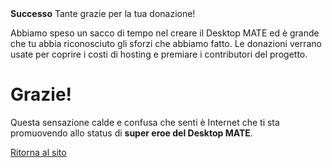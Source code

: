 <!--
.. title: Successful Donation
.. slug: donation-completed
.. date: 2014-11-04 22:23:23
.. tags:
.. link:
.. description:
-->

<div class="alert alert-success"><strong>Successo</strong> Tante grazie per la tua donazione!</div>

Abbiamo speso un sacco di tempo nel creare il Desktop MATE ed è grande che tu abbia riconosciuto gli sforzi
che abbiamo fatto. Le donazioni verrano usate per coprire i costi di hosting e premiare i contributori del progetto.

<div class="bs-component">
    <div class="jumbotron">
        <h1>Grazie!</h1>
        <p>Questa sensazione calde e confusa che senti è Internet
        che ti sta promuovendo allo status di <b>super eroe del Desktop MATE</b>.</p>
        <a href="/" class="btn btn-primary btn-lg">Ritorna al sito</a>
        </p>
    </div>
</div>
